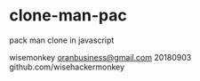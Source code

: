 # clone-man-pac

pack man clone in javascript

wisemonkey
oranbusiness@gmail.com
20180903
github.com/wisehackermonkey


